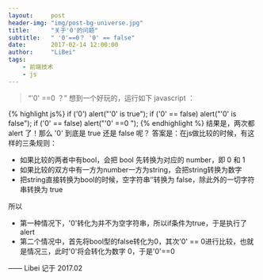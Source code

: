 ```yaml
---
layout:     post
header-img: "img/post-bg-universe.jpg"
title:      "关于'0'的问题"
subtitle:   " '0'==0？ '0' == false"
date:       2017-02-14 12:00:00
author:     "LiBei"
tags:
    - 前端技术
    - js
---
```


> “'0' ==0 ？”
想到一个好玩的，运行如下 javascript ：

{% highlight js%}
if ('0') alert("'0' is true");
if ('0' == false) alert("'0' is false");
if ('0' == false) alert("'0' ==0 ");
{% endhighlight %}
结果是，两次都 alert 了！那么 '0' 到底是 true 还是 false 呢？
答案是：在js做比较的时候，有这样的三条规则：
* 如果比较的两者中有bool，会把 bool 先转换为对应的 number，即 0 和 1
* 如果比较的双方中有一方为number一方为string，会把string转换为数字
* 把string直接转换为bool的时候，空字符串‘’转换为 false，除此外的一切字符串转换为 true

所以
* 第一种情况下，'0'转化为并不为空字符串，所以if条件为true，于是执行了alert
* 第二个情况中，首先将bool型的false转化为0，其次'0' == 0进行比较，也就是情况三，此时'0'将会转化为数字 0，于是'0'==0

—— Libei 记于 2017.02
